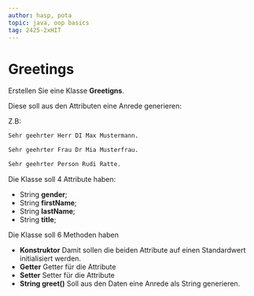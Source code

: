 ```yaml
---
author: hasp, pota
topic: java, oop basics
tag: 2425-2xHIT
---
```


# Greetings

Erstellen Sie eine Klasse **Greetigns**.

Diese soll aus den Attributen eine Anrede generieren:

Z.B:

```txt
Sehr geehrter Herr DI Max Mustermann.
```
```txt
Sehr geehrter Frau Dr Mia Musterfrau.
```
```txt
Sehr geehrter Person Rudi Ratte.
```


Die Klasse soll 4 Attribute haben:

* String **gender**;
* String **firstName**;
* String **lastName**;
* String **title**;

Die Klasse soll 6 Methoden haben

* **Konstruktor** Damit sollen die beiden Attribute auf einen Standardwert initialisiert werden.
* **Getter** Getter für die Attribute
* **Setter** Setter für die Attribute
* **String greet()** Soll aus den Daten eine Anrede als String generieren.
